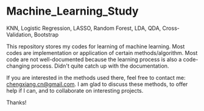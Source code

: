 # Machine_Learning_Study
KNN, Logistic Regression, LASSO, Random Forest, LDA, QDA, Cross-Validation, Bootstrap

This repository stores my codes for learning of machine learning. 
Most codes are implementation or application of certain methods/algorithm.
Most code are not well-documented because the learning process is also a code-changing process. 
Didn't quite catch up with the documentation.

If you are interested in the methods used there, 
feel free to contact me: chengxiang.cn@gmail.com.
I am glad to discuss these methods, to offer help if I can, and to collaborate on interesting projects.

Thanks!
